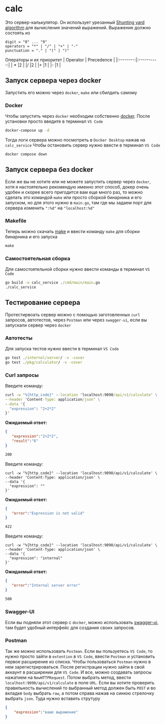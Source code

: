# calc
Это сервер-калькулятор. Он использует урезанный [Shunting yard algorithm](https://en.wikipedia.org/wiki/Shunting_yard_algorithm) для вычисления значений выражений. 
Выражение должно состоять из
```
digit = "0" ... "9" 
operators = "*" | "/" | "+" | "-" 
punctuation = "." | "(" | ")" 
```
Операторы и их приоритет
| Operator | Precedence |
|:--------:|:----------:|
| *        |2           |
|/         |2           |
|+         |1           |
|-         |1           |
## Запуск сервера через docker
Запустить его можно через `docker`, `make` или сбилдить самому
### Docker
Чтобы запустить через `docker` необходим собственно [docker](https://docs.docker.com/compose/install/). После установки просто введите в терминал `VS Code`
```cmd
docker-compose up -d
```
Тогда логи сервера можно посмотреть в `Docker Desktop` нажав на `calc_service`
Чтобы остановить сервер нужно ввести в терминал `VS Code` 
```cmd
docker compose down
```
## Запуск сервера без docker
Если же вы не хотите или не можете запустить сервер через `docker`, хотя я настоятельно рекомендую именно этот способ, докер очень удобен и скорее всего пригодится вам еще много раз, то можно сделать это командой `make` или просто сборкой бинарника и его запуском, но для этого нужно в `main.go`, там где мы задаем порт для сервера изменить `":%d"` на `"localhost:%d"`  
### Makefile
Теперь можно скачать [make](https://stackoverflow.com/questions/32127524/how-to-install-and-use-make-in-windows) и ввести команду `make` для сборки бинарника и его запуска
```cmd
make
``` 
### Самостоятельная сборка
Для самостоятельной сборки нужно ввести команды в терминал `VS Code`
```cmd
go build -o calc_service ./cmd/main/main.go
./calc_service
```
## Тестирование сервера
Протестирвоать сервер можно с помощью заготовленных `curl` запросов, автотестов, через `Postman` или через `swagger-ui`, если вы запускали сервер через `docker`
### Автотесты 
Для запуска тестов нужно ввести в терминал `VS Code`
```cmd
go test ./internal/server/ -v -cover
go test ./pkg/calculator/ -v -cover
```
### Curl запросы
Введите команду:
```cmd
curl -w "%{http_code}" --location 'localhost:9090/api/v1/calculate' \
--header 'Content-Type: application/json' \
--data '{
  "expression": "2+2*2"
}'
```
**Ожидаемый ответ:**
```json
{
   "expression":"2+2*2",
   "result":"6"
}
```
```cmd 
200
```
Введите команду:
```
curl -w "%{http_code}" --location 'localhost:9090/api/v1/calculate' \
--header 'Content-Type: application/json' \
--data '{
  "expression": ""
}'
```
**Ожидаемый ответ:**
```json
{
   "error":"Expression is not valid"
}
```
```cmd 
422
```
Введите команду:
```
curl -w "%{http_code}" --location 'localhost:9090/api/v1/calculate' \
--header 'Content-Type: application/json' \
--data '{
  "expression": "internal"
}'
```
**Ожидаемый ответ:**
```json
{
   "error":"Internal server error"
}
```
```cmd 
500
```
### Swagger-UI
Если вы подняли этот сервер с `docker`, можно использовать [swagger-ui](http://localhost:8085/), там будет удобный интерфейс для создания своих запросов. 
### Postman
Так же можно использовать `Postman`. Если вы пользуетесь `VS Code`, то нужно просто зайти в `extention` в `VS Code`, ввести `Postman` и установить первое расширение из списка. Чтобы пользоваться `Postman` нужно в нем зарегистрироваться. После регистрации нужно зайти в свой аккаунт в расширении для `VS Code`. И все, можно создавать запросы нажатием на `NewHTTPRequest`. Потом выбрать метод, ввести `localhost:9090/api/v1/calculate` в поле `URL`. Если вы хотите проверить правильность вычислений то выбранный метод должен быть `POST` и  во вкладке `body` выбрать `raw`, а потом справа нажав на синюю стрелочку выбрать `json`. Туда нужно вставить струтуру
```json
{  
    "expression":"ваше выражение"  
}  
```






